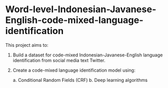 # Word-level-Indonesian-Javanese-English-code-mixed-language-identification

This project aims to:
1. Build a dataset for code-mixed Indonesian-Javanese-English language identification from social media text Twitter.
2. Create a code-mixed language identification model using:

   a. Conditional Random Fields (CRF)
   b. Deep learning algorithms
